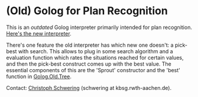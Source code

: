 (Old) Golog for Plan Recognition
================================

This is an *outdated* Golog interpreter primarily intended for plan recognition.
[Here's the new interpreter](../golog/).

There's one feature the old interpreter has which new one doesn't: a pick-best
with search.
This allows to plug in some search algorithm and a evaluation function which
rates the situations reached for certain values, and then the pick-best
construct comes up with the best value.
The essential components of this are the 'Sprout' constructor and the 'best'
function in [Golog.Old.Tree](src/Golog/Old/Tree.hs).


Contact: [Christoph Schwering][HP] (schwering at kbsg.rwth-aachen.de).


[HP]: http://www.kbsg.rwth-aachen.de/~schwering/

